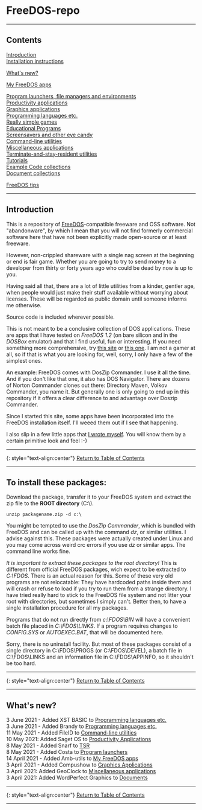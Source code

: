 # FreeDOS-repo

-----

## <a name="contents"></a>Contents
[Introduction](#Introduction)  
[Installation instructions](#Installation)

[What's new?](#Whatsnew)

[My FreeDOS apps](My_apps.md)

[Program launchers, file managers and environments](Launchers.md)  
[Productivity applications](Productivity.md)  
[Graphics applications](Graphics.md)  
[Programming languages etc.](Development.md)  
[Really simple games](Games.md)  
[Educational Programs](Education.md)  
[Screensavers and other eye candy](Eyecandy.md)  
[Command-line utilities](Commandline.md)  
[Miscellaneous applications](Misc.md)  
[Terminate-and-stay-resident utilities](TSR.md)  
[Tutorials](Tutorials.md)  
[Example Code collections](Example.md)  
[Document collections](Documents.md)  

[FreeDOS tips](Tips.md)

-----

## <a name="Introduction"></a>Introduction

This is a repository of [FreeDOS](http://www.freedos.org/)-compatible freeware and OSS software. Not "abandonware", by which I mean that you will not find formerly commercial software here that have not been explicitly made open-source or at least freeware.

However, non-crippled shareware with a single nag screen at the beginning or end is fair game. Whether you are going to try to send money to a developer from thirty or forty years ago who could be dead by now is up to you.

Having said all that, there are a lot of little utilities from a kinder, gentler age, when people would just make their stuff available without worrying about licenses. These will be regarded as public domain until someone informs me otherwise.

Source code is included wherever possible.

This is not meant to be a conclusive collection of DOS applications. These are apps that I have tested on *FreeDOS 1.2* (on bare silicon and in the *DOSBox* emulator) and that I find useful, fun or interesting. If you need something more comprehensive, try [this site](http://reimagery.com/fsfd/) or [this one](https://www.opus.co.tt/dave/indexall.htm). I am not a gamer at all, so if that is what you are looking for, well, sorry, I only have a few of the simplest ones.

An example: FreeDOS comes with DosZip Commander. I use it all the time. And if you don't like that one, it also has DOS Navigator. There are dozens of Norton Commander clones out there: Directory Maven, Volkov Commander, you name it. But generally one is only going to end up in this repository if it offers a clear difference to and advantage over Doszip Commander.

Since I started this site, some apps have been incorporated into the FreeDOS installation itself. I'll weeed them out if I see that happening.


I also slip in a few little apps that [I wrote myself](My_apps.md). You will know them by a certain primitive look and feel :-)

-----

{: style="text-align:center"}
[Return to Table of Contents](#contents)

-----

## <a name="Installation"></a>To install these packages:

Download the package, transfer it to your FreeDOS system and extract the zip file to the **ROOT directory** (C:\\). 

    unzip packagename.zip -d c:\

You might be tempted to use the *DosZip Commander*, which is bundled with FreeDOS and can be called up with the command *dz*, or similar utilities. I advise against this. These packages were actually created under Linux and you may come across weird crc errors if you use *dz* or similar apps. The command line works fine.

*It is important to extract these packages to the root directory!* This is different from official FreeDOS packages, wich expect to be extracted to *C:\FDOS*. There is an actual reason for this. Some of these very old programs are not relocatable: They have hardcoded paths inside them and will crash or refuse to load if you try to run them from a strange directory. I have tried really hard to stick to the FreeDOS file system and not litter your root with directories, but sometimes I simply can't. Better then, to have a single installation procedure for all my packages.

Programs that do not run directly from *c:\FDOS\BIN* will have a convenient batch file placed in *C:\FDOS\LINKS*. If a program requires changes to *CONFIG.SYS* or *AUTOEXEC.BAT*, that will be documented here. 

Sorry, there is no uninstall facility. But most of these packages consist of a single directory in C:\FDOS\PROGS (or C:\FDOS\DEVEL), a batch file in C:\FDOS\LINKS and an information file in C:\FDOS\APPINFO, so it shouldn't be too hard.

-----

{: style="text-align:center"}
[Return to Table of Contents](#contents)

-----

## <a name="Whatsnew"></a>What's new?

3 June 2021 - Added XST BASIC to [Programming languages etc.](Development.md)  
3 June 2021 - Added Brandy to [Programming languages etc.](Development.md)  
11 May 2021 - Added FileID to [Command-line utilities](Commandline.md)  
10 May 2021: Added Saget OS to [Productivity Applications](Productivity.md)  
8 May 2021 - Added Snarf to [TSR](TSR.md)  
8 May 2021 - Added Costa to [Program launchers](Launchers.md)  
14 April 2021 - Added Amb-utils to [My FreeDOS apps](My_apps.md)  
3 April 2021 - Added Compushow to [Graphics Applications](Graphics.md)  
3 April 2021: Added GeoClock to [Miscellaneous applications](Misc.md)  
3 April 2021: Added WordPerfect Graphics to [Documents](Documents.md)  

-----

{: style="text-align:center"}
[Return to Table of Contents](#contents)

-----
